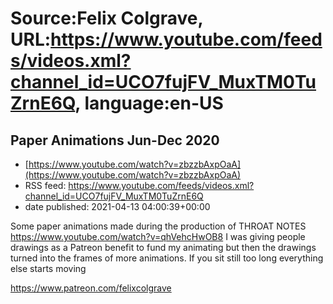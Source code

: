 # Source:Felix Colgrave, URL:https://www.youtube.com/feeds/videos.xml?channel_id=UCO7fujFV_MuxTM0TuZrnE6Q, language:en-US

## Paper Animations Jun-Dec 2020
 - [https://www.youtube.com/watch?v=zbzzbAxpOaA](https://www.youtube.com/watch?v=zbzzbAxpOaA)
 - RSS feed: https://www.youtube.com/feeds/videos.xml?channel_id=UCO7fujFV_MuxTM0TuZrnE6Q
 - date published: 2021-04-13 04:00:39+00:00

Some paper animations made during the production of THROAT NOTES https://www.youtube.com/watch?v=qhVehcHwOB8
I was giving people drawings as a Patreon benefit to fund my animating but then the drawings turned into the frames of more animations. If you sit still too long everything else starts moving

https://www.patreon.com/felixcolgrave


